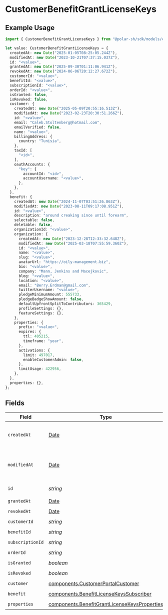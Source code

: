 # CustomerBenefitGrantLicenseKeys

## Example Usage

```typescript
import { CustomerBenefitGrantLicenseKeys } from "@polar-sh/sdk/models/components";

let value: CustomerBenefitGrantLicenseKeys = {
  createdAt: new Date("2025-01-05T08:25:05.244Z"),
  modifiedAt: new Date("2023-10-21T07:37:15.037Z"),
  id: "<value>",
  grantedAt: new Date("2025-09-30T01:11:06.941Z"),
  revokedAt: new Date("2024-06-06T20:12:27.672Z"),
  customerId: "<value>",
  benefitId: "<value>",
  subscriptionId: "<value>",
  orderId: "<value>",
  isGranted: false,
  isRevoked: false,
  customer: {
    createdAt: new Date("2025-05-09T20:55:16.513Z"),
    modifiedAt: new Date("2023-02-23T20:30:51.266Z"),
    id: "<value>",
    email: "Caleb.Stoltenberg@hotmail.com",
    emailVerified: false,
    name: "<value>",
    billingAddress: {
      country: "Tunisia",
    },
    taxId: [
      "<id>",
    ],
    oauthAccounts: {
      "key": {
        accountId: "<id>",
        accountUsername: "<value>",
      },
    },
  },
  benefit: {
    createdAt: new Date("2024-11-07T03:51:26.863Z"),
    modifiedAt: new Date("2023-08-11T09:17:08.951Z"),
    id: "<value>",
    description: "around creaking since until forearm",
    selectable: false,
    deletable: false,
    organizationId: "<value>",
    organization: {
      createdAt: new Date("2023-12-28T12:33:32.648Z"),
      modifiedAt: new Date("2025-03-18T07:55:59.360Z"),
      id: "<value>",
      name: "<value>",
      slug: "<value>",
      avatarUrl: "https://oily-management.biz",
      bio: "<value>",
      company: "Mann, Jenkins and Macejkovic",
      blog: "<value>",
      location: "<value>",
      email: "Berry.Erdman@gmail.com",
      twitterUsername: "<value>",
      pledgeMinimumAmount: 555733,
      pledgeBadgeShowAmount: false,
      defaultUpfrontSplitToContributors: 365429,
      profileSettings: {},
      featureSettings: {},
    },
    properties: {
      prefix: "<value>",
      expires: {
        ttl: 405215,
        timeframe: "year",
      },
      activations: {
        limit: 497017,
        enableCustomerAdmin: false,
      },
      limitUsage: 422956,
    },
  },
  properties: {},
};
```

## Fields

| Field                                                                                                        | Type                                                                                                         | Required                                                                                                     | Description                                                                                                  |
| ------------------------------------------------------------------------------------------------------------ | ------------------------------------------------------------------------------------------------------------ | ------------------------------------------------------------------------------------------------------------ | ------------------------------------------------------------------------------------------------------------ |
| `createdAt`                                                                                                  | [Date](https://developer.mozilla.org/en-US/docs/Web/JavaScript/Reference/Global_Objects/Date)                | :heavy_check_mark:                                                                                           | Creation timestamp of the object.                                                                            |
| `modifiedAt`                                                                                                 | [Date](https://developer.mozilla.org/en-US/docs/Web/JavaScript/Reference/Global_Objects/Date)                | :heavy_check_mark:                                                                                           | Last modification timestamp of the object.                                                                   |
| `id`                                                                                                         | *string*                                                                                                     | :heavy_check_mark:                                                                                           | The ID of the object.                                                                                        |
| `grantedAt`                                                                                                  | [Date](https://developer.mozilla.org/en-US/docs/Web/JavaScript/Reference/Global_Objects/Date)                | :heavy_check_mark:                                                                                           | N/A                                                                                                          |
| `revokedAt`                                                                                                  | [Date](https://developer.mozilla.org/en-US/docs/Web/JavaScript/Reference/Global_Objects/Date)                | :heavy_check_mark:                                                                                           | N/A                                                                                                          |
| `customerId`                                                                                                 | *string*                                                                                                     | :heavy_check_mark:                                                                                           | N/A                                                                                                          |
| `benefitId`                                                                                                  | *string*                                                                                                     | :heavy_check_mark:                                                                                           | N/A                                                                                                          |
| `subscriptionId`                                                                                             | *string*                                                                                                     | :heavy_check_mark:                                                                                           | N/A                                                                                                          |
| `orderId`                                                                                                    | *string*                                                                                                     | :heavy_check_mark:                                                                                           | N/A                                                                                                          |
| `isGranted`                                                                                                  | *boolean*                                                                                                    | :heavy_check_mark:                                                                                           | N/A                                                                                                          |
| `isRevoked`                                                                                                  | *boolean*                                                                                                    | :heavy_check_mark:                                                                                           | N/A                                                                                                          |
| `customer`                                                                                                   | [components.CustomerPortalCustomer](../../models/components/customerportalcustomer.md)                       | :heavy_check_mark:                                                                                           | N/A                                                                                                          |
| `benefit`                                                                                                    | [components.BenefitLicenseKeysSubscriber](../../models/components/benefitlicensekeyssubscriber.md)           | :heavy_check_mark:                                                                                           | N/A                                                                                                          |
| `properties`                                                                                                 | [components.BenefitGrantLicenseKeysProperties](../../models/components/benefitgrantlicensekeysproperties.md) | :heavy_check_mark:                                                                                           | N/A                                                                                                          |